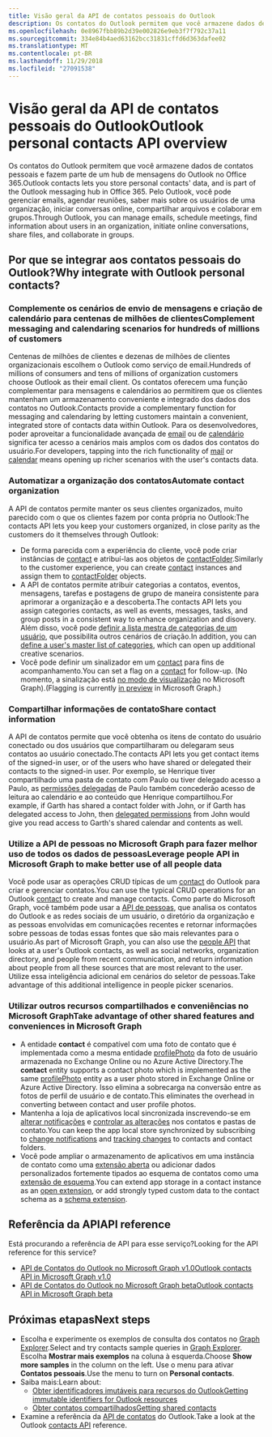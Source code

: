 ```yaml
---
title: Visão geral da API de contatos pessoais do Outlook
description: Os contatos do Outlook permitem que você armazene dados de contatos pessoais e fazem parte de um hub de mensagens do Outlook no Office 365. Pelo Outlook, você pode gerenciar emails, agendar reuniões, saber mais sobre os usuários de uma organização, iniciar conversas online, compartilhar arquivos e colaborar em grupos.
ms.openlocfilehash: 0e8967fbb89b2d39e002826e9eb3f7f792c37a11
ms.sourcegitcommit: 334e84b4aed63162bcc31831cffd6d363dafee02
ms.translationtype: MT
ms.contentlocale: pt-BR
ms.lasthandoff: 11/29/2018
ms.locfileid: "27091538"
---
```

# <a name="outlook-personal-contacts-api-overview"></a><span data-ttu-id="a1f56-104">Visão geral da API de contatos pessoais do Outlook</span><span class="sxs-lookup"><span data-stu-id="a1f56-104">Outlook personal contacts API overview</span></span>

<span data-ttu-id="a1f56-105">Os contatos do Outlook permitem que você armazene dados de contatos pessoais e fazem parte de um hub de mensagens do Outlook no Office 365.</span><span class="sxs-lookup"><span data-stu-id="a1f56-105">Outlook contacts lets you store personal contacts' data, and is part of the Outlook messaging hub in Office 365.</span></span> <span data-ttu-id="a1f56-106">Pelo Outlook, você pode gerenciar emails, agendar reuniões, saber mais sobre os usuários de uma organização, iniciar conversas online, compartilhar arquivos e colaborar em grupos.</span><span class="sxs-lookup"><span data-stu-id="a1f56-106">Through Outlook, you can manage emails, schedule meetings, find information about users in an organization, initiate online conversations, share files, and collaborate in groups.</span></span>

## <a name="why-integrate-with-outlook-personal-contacts"></a><span data-ttu-id="a1f56-107">Por que se integrar aos contatos pessoais do Outlook?</span><span class="sxs-lookup"><span data-stu-id="a1f56-107">Why integrate with Outlook personal contacts?</span></span>

### <a name="complement-messaging-and-calendaring-scenarios-for-hundreds-of-millions-of-customers"></a><span data-ttu-id="a1f56-108">Complemente os cenários de envio de mensagens e criação de calendário para centenas de milhões de clientes</span><span class="sxs-lookup"><span data-stu-id="a1f56-108">Complement messaging and calendaring scenarios for hundreds of millions of customers</span></span>

<span data-ttu-id="a1f56-109">Centenas de milhões de clientes e dezenas de milhões de clientes organizacionais escolhem o Outlook como serviço de email.</span><span class="sxs-lookup"><span data-stu-id="a1f56-109">Hundreds of millions of consumers and tens of millions of organization customers choose Outlook as their email client.</span></span> <span data-ttu-id="a1f56-110">Os contatos oferecem uma função complementar para mensagens e calendários ao permitirem que os clientes mantenham um armazenamento conveniente e integrado dos dados dos contatos no Outlook.</span><span class="sxs-lookup"><span data-stu-id="a1f56-110">Contacts provide a complementary function for messaging and calendaring by letting customers maintain a convenient, integrated store of contacts data within Outlook.</span></span> <span data-ttu-id="a1f56-111">Para os desenvolvedores, poder aproveitar a funcionalidade avançada de [email](outlook-mail-concept-overview.md) ou de [calendário](outlook-calendar-concept-overview.md) significa ter acesso a cenários mais amplos com os dados dos contatos do usuário.</span><span class="sxs-lookup"><span data-stu-id="a1f56-111">For developers, tapping into the rich functionality of [mail](outlook-mail-concept-overview.md) or [calendar](outlook-calendar-concept-overview.md) means opening up richer scenarios with the user's contacts data.</span></span>


### <a name="automate-contact-organization"></a><span data-ttu-id="a1f56-112">Automatizar a organização dos contatos</span><span class="sxs-lookup"><span data-stu-id="a1f56-112">Automate contact organization</span></span>

<span data-ttu-id="a1f56-113">A API de contatos permite manter os seus clientes organizados, muito parecido com o que os clientes fazem por conta própria no Outlook:</span><span class="sxs-lookup"><span data-stu-id="a1f56-113">The contacts API lets you keep your customers organized, in close parity as the customers do it themselves through Outlook:</span></span>

- <span data-ttu-id="a1f56-114">De forma parecida com a experiência do cliente, você pode criar instâncias de [contact](/graph/api/resources/contact?view=graph-rest-1.0) e atribuí-las aos objetos de [contactFolder](/graph/api/resources/contactfolder?view=graph-rest-1.0).</span><span class="sxs-lookup"><span data-stu-id="a1f56-114">Similarly to the customer experience, you can create [contact](/graph/api/resources/contact?view=graph-rest-1.0) instances and assign them to [contactFolder](/graph/api/resources/contactfolder?view=graph-rest-1.0) objects.</span></span>
- <span data-ttu-id="a1f56-115">A API de contatos permite atribuir categorias a contatos, eventos, mensagens, tarefas e postagens de grupo de maneira consistente para aprimorar a organização e a descoberta.</span><span class="sxs-lookup"><span data-stu-id="a1f56-115">The contacts API lets you assign categories contacts, as well as events, messages, tasks, and group posts in a consistent way to enhance organization and disovery.</span></span> <span data-ttu-id="a1f56-116">Além disso, você pode [definir a lista mestra de categorias de um usuário](/graph/api/outlookuser-post-mastercategories?view=graph-rest-1.0), que possibilita outros cenários de criação.</span><span class="sxs-lookup"><span data-stu-id="a1f56-116">In addition, you can [define a user's master list of categories](/graph/api/outlookuser-post-mastercategories?view=graph-rest-1.0), which can open up additional creative scenarios.</span></span>
- <span data-ttu-id="a1f56-117">Você pode definir um sinalizador em um [contact](/graph/api/resources/contact?view=graph-rest-1.0) para fins de acompanhamento.</span><span class="sxs-lookup"><span data-stu-id="a1f56-117">You can set a flag on a [contact](/graph/api/resources/contact?view=graph-rest-1.0) for follow-up.</span></span> <span data-ttu-id="a1f56-118">(No momento, a sinalização está [no modo de visualização](versioning-and-support.md#beta-version) no Microsoft Graph).</span><span class="sxs-lookup"><span data-stu-id="a1f56-118">(Flagging is currently [in preview](versioning-and-support.md#beta-version) in Microsoft Graph.)</span></span>


### <a name="share-contact-information"></a><span data-ttu-id="a1f56-119">Compartilhar informações de contato</span><span class="sxs-lookup"><span data-stu-id="a1f56-119">Share contact information</span></span>

<span data-ttu-id="a1f56-120">A API de contatos permite que você obtenha os itens de contato do usuário conectado ou dos usuários que compartilharam ou delegaram seus contatos ao usuário conectado.</span><span class="sxs-lookup"><span data-stu-id="a1f56-120">The contacts API lets you get contact items of the signed-in user, or of the users who have shared or delegated their contacts to the signed-in user.</span></span> <span data-ttu-id="a1f56-121">Por exemplo, se Henrique tiver compartilhado uma pasta de contato com Paulo ou tiver delegado acesso a Paulo, as [permissões delegadas](permissions-reference.md#delegated-permissions-application-permissions-and-effective-permissions) de Paulo também concederão acesso de leitura ao calendário e ao conteúdo que Henrique compartilhou.</span><span class="sxs-lookup"><span data-stu-id="a1f56-121">For example, if Garth has shared a contact folder with John, or if Garth has delegated access to John, then [delegated permissions](permissions-reference.md#delegated-permissions-application-permissions-and-effective-permissions) from John would give you read access to Garth's shared calendar and contents as well.</span></span>


### <a name="leverage-people-api-in-microsoft-graph-to-make-better-use-of-all-people-data"></a><span data-ttu-id="a1f56-122">Utilize a API de pessoas no Microsoft Graph para fazer melhor uso de todos os dados de pessoas</span><span class="sxs-lookup"><span data-stu-id="a1f56-122">Leverage people API in Microsoft Graph to make better use of all people data</span></span>

<span data-ttu-id="a1f56-123">Você pode usar as operações CRUD típicas de um [contact](/graph/api/resources/contact?view=graph-rest-1.0) do Outlook para criar e gerenciar contatos.</span><span class="sxs-lookup"><span data-stu-id="a1f56-123">You can use the typical CRUD operations for an Outlook [contact](/graph/api/resources/contact?view=graph-rest-1.0) to create and manage contacts.</span></span> <span data-ttu-id="a1f56-124">Como parte do Microsoft Graph, você também pode usar a [API de pessoas](people-example.md), que analisa os contatos do Outlook e as redes sociais de um usuário, o diretório da organização e as pessoas envolvidas em comunicações recentes e retornar informações sobre pessoas de todas essas fontes que são mais relevantes para o usuário.</span><span class="sxs-lookup"><span data-stu-id="a1f56-124">As part of Microsoft Graph, you can also use the [people API](people-example.md) that looks at a user's Outlook contacts, as well as social networks, organization directory, and people from recent communication, and return information about people from all these sources that are most relevant to the user.</span></span> <span data-ttu-id="a1f56-125">Utilize essa inteligência adicional em cenários do seletor de pessoas.</span><span class="sxs-lookup"><span data-stu-id="a1f56-125">Take advantage of this additional intelligence in people picker scenarios.</span></span>


### <a name="take-advantage-of-other-shared-features-and-conveniences-in-microsoft-graph"></a><span data-ttu-id="a1f56-126">Utilizar outros recursos compartilhados e conveniências no Microsoft Graph</span><span class="sxs-lookup"><span data-stu-id="a1f56-126">Take advantage of other shared features and conveniences in Microsoft Graph</span></span>

- <span data-ttu-id="a1f56-127">A entidade **contact** é compatível com uma foto de contato que é implementada como a mesma entidade [profilePhoto](/graph/api/resources/profilephoto?view=graph-rest-1.0) da foto de usuário armazenada no Exchange Online ou no Azure Active Directory.</span><span class="sxs-lookup"><span data-stu-id="a1f56-127">The **contact** entity supports a contact photo which is implemented as the same [profilePhoto](/graph/api/resources/profilephoto?view=graph-rest-1.0) entity as a user photo stored in Exchange Online or Azure Active Directory.</span></span> <span data-ttu-id="a1f56-128">Isso elimina a sobrecarga na conversão entre as fotos de perfil de usuário e de contato.</span><span class="sxs-lookup"><span data-stu-id="a1f56-128">This eliminates the overhead in converting between contact and user profile photos.</span></span>
- <span data-ttu-id="a1f56-129">Mantenha a loja de aplicativos local sincronizada inscrevendo-se em [alterar notificações](/graph/api/resources/webhooks?view=graph-rest-1.0) e [controlar as alterações](delta-query-overview.md) nos contatos e pastas de contato.</span><span class="sxs-lookup"><span data-stu-id="a1f56-129">You can keep the app local store synchronized by subscribing to [change notifications](/graph/api/resources/webhooks?view=graph-rest-1.0) and [tracking changes](delta-query-overview.md) to contacts and contact folders.</span></span>
- <span data-ttu-id="a1f56-130">Você pode ampliar o armazenamento de aplicativos em uma instância de contato como uma [extensão aberta](extensibility-overview.md#open-extensions) ou adicionar dados personalizados fortemente tipados ao esquema de contatos como uma [extensão de esquema](extensibility-overview.md#schema-extensions).</span><span class="sxs-lookup"><span data-stu-id="a1f56-130">You can extend app storage in a contact instance as an [open extension](extensibility-overview.md#open-extensions), or add strongly typed custom data to the contact schema as a [schema extension](extensibility-overview.md#schema-extensions).</span></span>

## <a name="api-reference"></a><span data-ttu-id="a1f56-131">Referência da API</span><span class="sxs-lookup"><span data-stu-id="a1f56-131">API reference</span></span>
<span data-ttu-id="a1f56-132">Está procurando a referência de API para esse serviço?</span><span class="sxs-lookup"><span data-stu-id="a1f56-132">Looking for the API reference for this service?</span></span>

- [<span data-ttu-id="a1f56-133">API de Contatos do Outlook no Microsoft Graph v1.0</span><span class="sxs-lookup"><span data-stu-id="a1f56-133">Outlook contacts API in Microsoft Graph v1.0</span></span>](/graph/api/resources/contact?view=graph-rest-1.0)
- [<span data-ttu-id="a1f56-134">API de Contatos do Outlook no Microsoft Graph beta</span><span class="sxs-lookup"><span data-stu-id="a1f56-134">Outlook contacts API in Microsoft Graph beta</span></span>](/graph/api/resources/contact?view=graph-rest-beta)

## <a name="next-steps"></a><span data-ttu-id="a1f56-135">Próximas etapas</span><span class="sxs-lookup"><span data-stu-id="a1f56-135">Next steps</span></span>

- <span data-ttu-id="a1f56-136">Escolha e experimente os exemplos de consulta dos contatos no [Graph Explorer](https://developer.microsoft.com/graph/graph-explorer/?request=me%2Fcontacts&version=v1.0).</span><span class="sxs-lookup"><span data-stu-id="a1f56-136">Select and try contacts sample queries in [Graph Explorer](https://developer.microsoft.com/graph/graph-explorer/?request=me%2Fcontacts&version=v1.0).</span></span> <span data-ttu-id="a1f56-137">Escolha **Mostrar mais exemplos** na coluna à esquerda.</span><span class="sxs-lookup"><span data-stu-id="a1f56-137">Choose **Show more samples** in the column on the left.</span></span> <span data-ttu-id="a1f56-138">Use o menu para ativar **Contatos pessoais**.</span><span class="sxs-lookup"><span data-stu-id="a1f56-138">Use the menu to turn on **Personal contacts**.</span></span>
- <span data-ttu-id="a1f56-139">Saiba mais:</span><span class="sxs-lookup"><span data-stu-id="a1f56-139">Learn about:</span></span>
  - [<span data-ttu-id="a1f56-140">Obter identificadores imutáveis para recursos do Outlook</span><span class="sxs-lookup"><span data-stu-id="a1f56-140">Getting immutable identifiers for Outlook resources</span></span>](outlook-immutable-id.md)
  - [<span data-ttu-id="a1f56-141">Obter contatos compartilhados</span><span class="sxs-lookup"><span data-stu-id="a1f56-141">Getting shared contacts</span></span>](outlook-get-shared-contacts-folders.md)
- <span data-ttu-id="a1f56-142">Examine a referência da [API de contatos](/graph/api/resources/contact?view=graph-rest-1.0) do Outlook.</span><span class="sxs-lookup"><span data-stu-id="a1f56-142">Take a look at the Outlook [contacts API](/graph/api/resources/contact?view=graph-rest-1.0) reference.</span></span>
